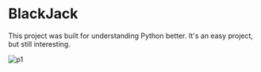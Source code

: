 # BlackJack

This project was built for understanding Python better. It's an easy project, but still interesting.

![p1](https://user-images.githubusercontent.com/101935675/224486921-d89feff0-1bf8-476c-8e37-51b826bd23c5.png)
